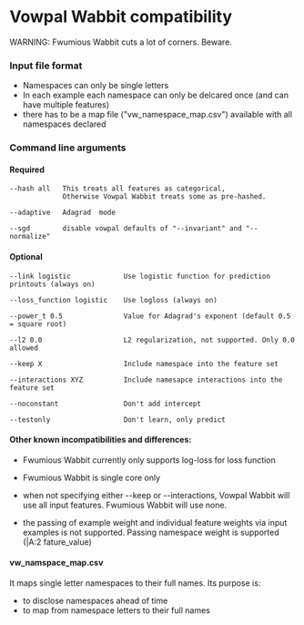 # Vowpal Wabbit compatibility

WARNING: Fwumious Wabbit cuts a lot of corners. Beware.

### Input file format
- Namespaces can only be single letters
- In each example each namespace can only be delcared once (and can have multiple features)
- there has to be a map file ("vw_namespace_map.csv") available with all namespaces declared


### Command line arguments
#### Required
    --hash all   This treats all features as categorical,
                 Otherwise Vowpal Wabbit treats some as pre-hashed.

    --adaptive   Adagrad  mode
 
    --sgd        disable vowpal defaults of "--invariant" and "--normalize"
 

#### Optional
    --link logistic             Use logistic function for prediction printouts (always on)
 
    --loss_function logistic    Use logloss (always on)
 
    --power_t 0.5               Value for Adagrad's exponent (default 0.5 = square root)
 
    --l2 0.0                    L2 regularization, not supported. Only 0.0 allowed
 
    --keep X                    Include namespace into the feature set
 
    --interactions XYZ          Include namesapce interactions into the feature set
 
    --noconstant                Don't add intercept
 
    --testonly                  Don't learn, only predict
 

#### Other known incompatibilities and differences:
 - Fwumious Wabbit currently only supports log-loss for loss function
 - Fwumious Wabbit is single core only

 - when not specifying either --keep or --interactions, Vowpal Wabbit will use all
input features. Fwumious Wabbit will use none.
 - the passing of example weight and individual feature weights via input examples is not
supported. Passing namespace weight is supported (|A:2 fature_value)

#### vw_namspace_map.csv
It maps single letter namespaces to their full names. Its purpose is:
 - to disclose namespaces ahead of time
 - to map from namespace letters to their full names